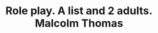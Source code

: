 ---
area: Communication Skills, calgary-cambridge-model
category: 19 - Calgary Cambridge Workshop
title: Role play. A list and 2 adults. Malcolm Thomas
description: Role play. A list and 2 adults. Malcolm Thomas
audio: /assets/audio/19 - Calgary Cambridge Workshop - 19 Role play. A list and 2 adults. Malcolm Thomas - MQ.mp3
article: 
www: 
keywords: Calgary, Cambridge, Model
youtube: 
soundcloud: 
---
